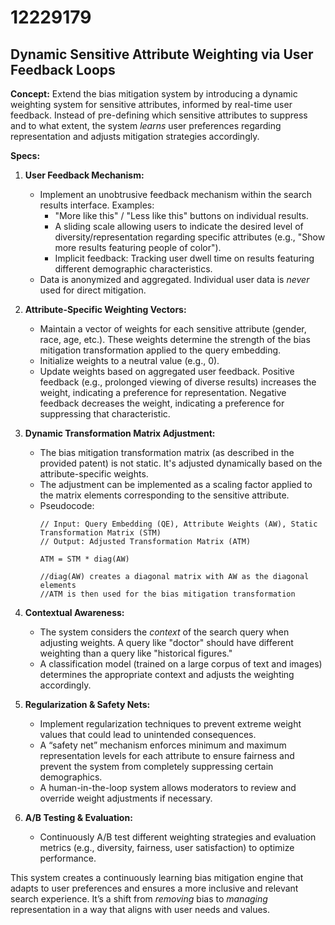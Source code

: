 # 12229179

## Dynamic Sensitive Attribute Weighting via User Feedback Loops

**Concept:** Extend the bias mitigation system by introducing a dynamic weighting system for sensitive attributes, informed by real-time user feedback. Instead of pre-defining which sensitive attributes to suppress and to what extent, the system *learns* user preferences regarding representation and adjusts mitigation strategies accordingly.

**Specs:**

1.  **User Feedback Mechanism:**
    *   Implement an unobtrusive feedback mechanism within the search results interface.  Examples:
        *   "More like this" / "Less like this" buttons on individual results.
        *   A sliding scale allowing users to indicate the desired level of diversity/representation regarding specific attributes (e.g., "Show more results featuring people of color").
        *   Implicit feedback: Tracking user dwell time on results featuring different demographic characteristics.
    *   Data is anonymized and aggregated. Individual user data is *never* used for direct mitigation.

2.  **Attribute-Specific Weighting Vectors:**
    *   Maintain a vector of weights for each sensitive attribute (gender, race, age, etc.).  These weights determine the strength of the bias mitigation transformation applied to the query embedding.
    *   Initialize weights to a neutral value (e.g., 0).
    *   Update weights based on aggregated user feedback.  Positive feedback (e.g., prolonged viewing of diverse results) increases the weight, indicating a preference for representation. Negative feedback decreases the weight, indicating a preference for suppressing that characteristic.

3.  **Dynamic Transformation Matrix Adjustment:**
    *   The bias mitigation transformation matrix (as described in the provided patent) is not static. It's adjusted dynamically based on the attribute-specific weights.
    *   The adjustment can be implemented as a scaling factor applied to the matrix elements corresponding to the sensitive attribute.
    *   Pseudocode:
        ```
        // Input: Query Embedding (QE), Attribute Weights (AW), Static Transformation Matrix (STM)
        // Output: Adjusted Transformation Matrix (ATM)

        ATM = STM * diag(AW) 

        //diag(AW) creates a diagonal matrix with AW as the diagonal elements
        //ATM is then used for the bias mitigation transformation
        ```

4.  **Contextual Awareness:**
    *   The system considers the *context* of the search query when adjusting weights. A query like "doctor" should have different weighting than a query like "historical figures."
    *   A classification model (trained on a large corpus of text and images) determines the appropriate context and adjusts the weighting accordingly.

5.  **Regularization & Safety Nets:**
    *   Implement regularization techniques to prevent extreme weight values that could lead to unintended consequences.
    *   A “safety net” mechanism enforces minimum and maximum representation levels for each attribute to ensure fairness and prevent the system from completely suppressing certain demographics.
    *   A human-in-the-loop system allows moderators to review and override weight adjustments if necessary.

6.  **A/B Testing & Evaluation:**
    *   Continuously A/B test different weighting strategies and evaluation metrics (e.g., diversity, fairness, user satisfaction) to optimize performance.



This system creates a continuously learning bias mitigation engine that adapts to user preferences and ensures a more inclusive and relevant search experience. It’s a shift from *removing* bias to *managing* representation in a way that aligns with user needs and values.